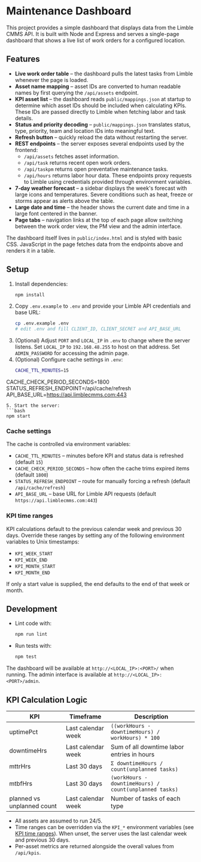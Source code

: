 # Maintenance Dashboard

This project provides a simple dashboard that displays data from the Limble CMMS
API. It is built with Node and Express and serves a single-page dashboard that
shows a live list of work orders for a configured location.

## Features

- **Live work order table** – the dashboard pulls the latest tasks from Limble
  whenever the page is loaded.
- **Asset name mapping** – asset IDs are converted to human readable names by
  first querying the `/api/assets` endpoint.
- **KPI asset list** – the dashboard reads `public/mappings.json` at startup to
  determine which asset IDs should be included when calculating KPIs. These IDs
  are passed directly to Limble when fetching labor and task details.
- **Status and priority decoding** – `public/mappings.json` translates status,
  type, priority, team and location IDs into meaningful text.
- **Refresh button** – quickly reload the data without restarting the server.
- **REST endpoints** – the server exposes several endpoints used by the
  frontend:
  - `/api/assets` fetches asset information.
  - `/api/task` returns recent open work orders.
  - `/api/taskpm` returns open preventative maintenance tasks.
  - `/api/hours` returns labor hour data.
  These endpoints proxy requests to Limble using credentials provided through
  environment variables.
- **7‑day weather forecast** – a sidebar displays the week's forecast with large icons and
  temperatures. Severe conditions such as heat, freeze or storms appear as alerts above the table.
- **Large date and time** – the header shows the current date and time in a large
  font centered in the banner.
- **Page tabs** – navigation links at the top of each page allow switching between
  the work order view, the PM view and the admin interface.

The dashboard itself lives in `public/index.html` and is styled with basic CSS.
JavaScript in the page fetches data from the endpoints above and renders it in a
table.

## Setup

1. Install dependencies:
   ```bash
   npm install
   ```
2. Copy `.env.example` to `.env` and provide your Limble API credentials and base URL:
   ```bash
   cp .env.example .env
   # edit .env and fill CLIENT_ID, CLIENT_SECRET and API_BASE_URL
   ```
3. (Optional) Adjust `PORT` and `LOCAL_IP` in `.env` to change where the server listens. Set `LOCAL_IP` to `192.168.48.255` to host on that address. Set `ADMIN_PASSWORD` for accessing the admin page.
4. (Optional) Configure cache settings in `.env`:
   ```bash
   CACHE_TTL_MINUTES=15
 CACHE_CHECK_PERIOD_SECONDS=1800
 STATUS_REFRESH_ENDPOINT=/api/cache/refresh
 API_BASE_URL=https://api.limblecmms.com:443
   ```
5. Start the server:
   ```bash
   npm start
   ```

### Cache settings
The cache is controlled via environment variables:
- `CACHE_TTL_MINUTES` – minutes before KPI and status data is refreshed (default `15`)
- `CACHE_CHECK_PERIOD_SECONDS` – how often the cache trims expired items (default `1800`)
- `STATUS_REFRESH_ENDPOINT` – route for manually forcing a refresh (default `/api/cache/refresh`)
- `API_BASE_URL` – base URL for Limble API requests (default `https://api.limblecmms.com:443`)

### KPI time ranges
KPI calculations default to the previous calendar week and previous 30 days. Override
these ranges by setting any of the following environment variables to Unix timestamps:

- `KPI_WEEK_START`
- `KPI_WEEK_END`
- `KPI_MONTH_START`
- `KPI_MONTH_END`

If only a start value is supplied, the end defaults to the end of that week or month.

## Development

- Lint code with:
  ```bash
  npm run lint
  ```
- Run tests with:
  ```bash
  npm test
  ```

The dashboard will be available at `http://<LOCAL_IP>:<PORT>/` when running.
The admin interface is available at `http://<LOCAL_IP>:<PORT>/admin`.

## KPI Calculation Logic

| KPI | Timeframe | Description |
|-----|-----------|-------------|
| uptimePct | Last calendar week | `((workHours - downtimeHours) / workHours) * 100` |
| downtimeHrs | Last calendar week | Sum of all downtime labor entries in hours |
| mttrHrs | Last 30 days | `Σ downtimeHours / count(unplanned tasks)` |
| mtbfHrs | Last 30 days | `(workHours - downtimeHours) / count(unplanned tasks)` |
| planned vs unplanned count | Last calendar week | Number of tasks of each type |

* All assets are assumed to run 24/5.
* Time ranges can be overridden via the `KPI_*` environment variables
  (see [KPI time ranges](#kpi-time-ranges)). When unset, the server uses the
  last calendar week and previous 30 days.
* Per-asset metrics are returned alongside the overall values from `/api/kpis`.
